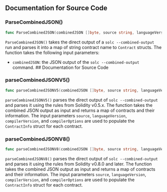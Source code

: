 ## Documentation for Source Code

### ParseCombinedJSON()

```go
func ParseCombinedJSON(combinedJSON []byte, source string, languageVersion string, compilerVersion string, compilerOptions string) (map[string]*Contract, error)
```

`ParseCombinedJSON()` takes the direct output of a `solc --combined-output` run and parses it into a map of string contract name to `Contract` structs. The function takes the following input parameters:

- `combinedJSON`: the JSON output of the `solc --combined-output` command. ## Documentation for Source Code

### parseCombinedJSONV5()

```go
func parseCombinedJSONV5(combinedJSON []byte, source string, languageVersion string, compilerVersion string, compilerOptions string) (map[string]*Contract, error)
```

`parseCombinedJSONV5()` parses the direct output of `solc --combined-output` and parses it using the rules from Solidity v0.5.x. The function takes the combined JSON output as input and returns a map of contracts and their information. The input parameters `source`, `languageVersion`, `compilerVersion`, and `compilerOptions` are used to populate the `ContractInfo` struct for each contract.

### parseCombinedJSONV8()

```go
func parseCombinedJSONV8(combinedJSON []byte, source string, languageVersion string, compilerVersion string, compilerOptions string) (map[string]*Contract, error)
```

`parseCombinedJSONV8()` parses the direct output of `solc --combined-output` and parses it using the rules from Solidity v0.8.0 and later. The function takes the combined JSON output as input and returns a map of contracts and their information. The input parameters `source`, `languageVersion`, `compilerVersion`, and `compilerOptions` are used to populate the `ContractInfo` struct for each contract.